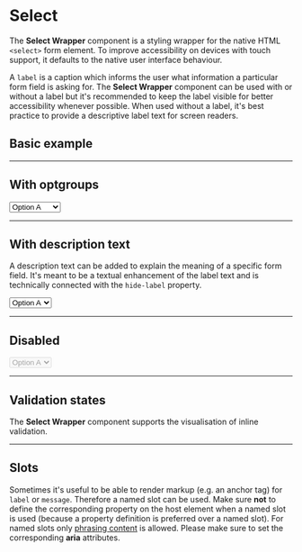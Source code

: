 # Select

The **Select Wrapper** component is a styling wrapper for the native HTML `<select>` form element.
To improve accessibility on devices with touch support, it defaults to the native user interface behaviour.

A `label` is a caption which informs the user what information a particular form field is asking for. The **Select Wrapper** component can be used with or without a label but it's recommended to keep the label visible for better accessibility whenever possible. When used without a label, it's best practice to provide a descriptive label text for screen readers.  

## Basic example

<Playground>
  <template #configurator>
    <select v-model="label">
      <option disabled>Select a label mode</option>
      <option selected value="show">With label</option>
      <option value="hide">Without label</option>
      <option value="responsive">Responsive</option>
    </select>
  </template>
  <template>
    <p-select-wrapper label="Some label" :hide-label="label === 'hide' ? 'true' : label === 'responsive' ? '{ base: true, l: false }' : 'false'">
      <select name="some-name">
        <option value="">Select a country</option>
        <option value="AF">Afghanistan</option>
        <option value="AX">Åland Islands</option>
        <option value="AL">Albania</option>
        <option value="DZ">Algeria</option>
        <option value="AS">American Samoa</option>
        <option value="AD">Andorra</option>
        <option value="AO">Angola</option>
        <option value="AI">Anguilla</option>
        <option value="AQ">Antarctica</option>
        <option value="AG">Antigua and Barbuda</option>
        <option value="AR">Argentina</option>
        <option value="AM">Armenia</option>
        <option value="AW">Aruba</option>
        <option value="AU">Australia</option>
        <option value="AT">Austria</option>
        <option value="AZ">Azerbaijan</option>
        <option value="BS">Bahamas</option>
        <option value="BH">Bahrain</option>
        <option value="BD">Bangladesh</option>
        <option value="BB">Barbados</option>
        <option value="BY">Belarus</option>
        <option value="BE">Belgium</option>
        <option value="BZ">Belize</option>
        <option value="BJ">Benin</option>
        <option value="BM">Bermuda</option>
        <option value="BT">Bhutan</option>
        <option value="BO">Bolivia, Plurinational State of</option>
        <option value="BQ">Bonaire, Sint Eustatius and Saba</option>
        <option value="BA">Bosnia and Herzegovina</option>
        <option value="BW">Botswana</option>
        <option value="BV">Bouvet Island</option>
        <option value="BR">Brazil</option>
        <option value="IO">British Indian Ocean Territory</option>
        <option value="BN">Brunei Darussalam</option>
        <option value="BG">Bulgaria</option>
        <option value="BF">Burkina Faso</option>
        <option value="BI">Burundi</option>
        <option value="KH">Cambodia</option>
        <option value="CM">Cameroon</option>
        <option value="CA">Canada</option>
        <option value="CV">Cape Verde</option>
        <option value="KY">Cayman Islands</option>
        <option value="CF">Central African Republic</option>
        <option value="TD">Chad</option>
        <option value="CL">Chile</option>
        <option value="CN">China</option>
        <option value="CX">Christmas Island</option>
        <option value="CC">Cocos (Keeling) Islands</option>
        <option value="CO">Colombia</option>
        <option value="KM">Comoros</option>
        <option value="CG">Congo</option>
        <option value="CD">Congo, the Democratic Republic of the</option>
        <option value="CK">Cook Islands</option>
        <option value="CR">Costa Rica</option>
        <option value="CI">Côte d'Ivoire</option>
        <option value="HR">Croatia</option>
        <option value="CU">Cuba</option>
        <option value="CW">Curaçao</option>
        <option value="CY">Cyprus</option>
        <option value="CZ">Czech Republic</option>
        <option value="DK">Denmark</option>
        <option value="DJ">Djibouti</option>
        <option value="DM">Dominica</option>
        <option value="DO">Dominican Republic</option>
        <option value="EC">Ecuador</option>
        <option value="EG">Egypt</option>
        <option value="SV">El Salvador</option>
        <option value="GQ">Equatorial Guinea</option>
        <option value="ER">Eritrea</option>
        <option value="EE">Estonia</option>
        <option value="ET">Ethiopia</option>
        <option value="FK">Falkland Islands (Malvinas)</option>
        <option value="FO">Faroe Islands</option>
        <option value="FJ">Fiji</option>
        <option value="FI">Finland</option>
        <option value="FR">France</option>
        <option value="GF">French Guiana</option>
        <option value="PF">French Polynesia</option>
        <option value="TF">French Southern Territories</option>
        <option value="GA">Gabon</option>
        <option value="GM">Gambia</option>
        <option value="GE">Georgia</option>
        <option value="DE">Germany</option>
        <option value="GH">Ghana</option>
        <option value="GI">Gibraltar</option>
        <option value="GR">Greece</option>
        <option value="GL">Greenland</option>
        <option value="GD">Grenada</option>
        <option value="GP">Guadeloupe</option>
        <option value="GU">Guam</option>
        <option value="GT">Guatemala</option>
        <option value="GG">Guernsey</option>
        <option value="GN">Guinea</option>
        <option value="GW">Guinea-Bissau</option>
        <option value="GY">Guyana</option>
        <option value="HT">Haiti</option>
        <option value="HM">Heard Island and McDonald Islands</option>
        <option value="VA">Holy See (Vatican City State)</option>
        <option value="HN">Honduras</option>
        <option value="HK">Hong Kong</option>
        <option value="HU">Hungary</option>
        <option value="IS">Iceland</option>
        <option value="IN">India</option>
        <option value="ID">Indonesia</option>
        <option value="IR">Iran, Islamic Republic of</option>
        <option value="IQ">Iraq</option>
        <option value="IE">Ireland</option>
        <option value="IM">Isle of Man</option>
        <option value="IL">Israel</option>
        <option value="IT">Italy</option>
        <option value="JM">Jamaica</option>
        <option value="JP">Japan</option>
        <option value="JE">Jersey</option>
        <option value="JO">Jordan</option>
        <option value="KZ">Kazakhstan</option>
        <option value="KE">Kenya</option>
        <option value="KI">Kiribati</option>
        <option value="KP">Korea, Democratic People's Republic of</option>
        <option value="KR">Korea, Republic of</option>
        <option value="KW">Kuwait</option>
        <option value="KG">Kyrgyzstan</option>
        <option value="LA">Lao People's Democratic Republic</option>
        <option value="LV">Latvia</option>
        <option value="LB">Lebanon</option>
        <option value="LS">Lesotho</option>
        <option value="LR">Liberia</option>
        <option value="LY">Libya</option>
        <option value="LI">Liechtenstein</option>
        <option value="LT">Lithuania</option>
        <option value="LU">Luxembourg</option>
        <option value="MO">Macao</option>
        <option value="MK">Macedonia, the former Yugoslav Republic of</option>
        <option value="MG">Madagascar</option>
        <option value="MW">Malawi</option>
        <option value="MY">Malaysia</option>
        <option value="MV">Maldives</option>
        <option value="ML">Mali</option>
        <option value="MT">Malta</option>
        <option value="MH">Marshall Islands</option>
        <option value="MQ">Martinique</option>
        <option value="MR">Mauritania</option>
        <option value="MU">Mauritius</option>
        <option value="YT">Mayotte</option>
        <option value="MX">Mexico</option>
        <option value="FM">Micronesia, Federated States of</option>
        <option value="MD">Moldova, Republic of</option>
        <option value="MC">Monaco</option>
        <option value="MN">Mongolia</option>
        <option value="ME">Montenegro</option>
        <option value="MS">Montserrat</option>
        <option value="MA">Morocco</option>
        <option value="MZ">Mozambique</option>
        <option value="MM">Myanmar</option>
        <option value="NA">Namibia</option>
        <option value="NR">Nauru</option>
        <option value="NP">Nepal</option>
        <option value="NL">Netherlands</option>
        <option value="NC">New Caledonia</option>
        <option value="NZ">New Zealand</option>
        <option value="NI">Nicaragua</option>
        <option value="NE">Niger</option>
        <option value="NG">Nigeria</option>
        <option value="NU">Niue</option>
        <option value="NF">Norfolk Island</option>
        <option value="MP">Northern Mariana Islands</option>
        <option value="NO">Norway</option>
        <option value="OM">Oman</option>
        <option value="PK">Pakistan</option>
        <option value="PW">Palau</option>
        <option value="PS">Palestinian Territory, Occupied</option>
        <option value="PA">Panama</option>
        <option value="PG">Papua New Guinea</option>
        <option value="PY">Paraguay</option>
        <option value="PE">Peru</option>
        <option value="PH">Philippines</option>
        <option value="PN">Pitcairn</option>
        <option value="PL">Poland</option>
        <option value="PT">Portugal</option>
        <option value="PR">Puerto Rico</option>
        <option value="QA">Qatar</option>
        <option value="RE">Réunion</option>
        <option value="RO">Romania</option>
        <option value="RU">Russian Federation</option>
        <option value="RW">Rwanda</option>
        <option value="BL">Saint Barthélemy</option>
        <option value="SH">Saint Helena, Ascension and Tristan da Cunha</option>
        <option value="KN">Saint Kitts and Nevis</option>
        <option value="LC">Saint Lucia</option>
        <option value="MF">Saint Martin (French part)</option>
        <option value="PM">Saint Pierre and Miquelon</option>
        <option value="VC">Saint Vincent and the Grenadines</option>
        <option value="WS">Samoa</option>
        <option value="SM">San Marino</option>
        <option value="ST">Sao Tome and Principe</option>
        <option value="SA">Saudi Arabia</option>
        <option value="SN">Senegal</option>
        <option value="RS">Serbia</option>
        <option value="SC">Seychelles</option>
        <option value="SL">Sierra Leone</option>
        <option value="SG">Singapore</option>
        <option value="SX">Sint Maarten (Dutch part)</option>
        <option value="SK">Slovakia</option>
        <option value="SI">Slovenia</option>
        <option value="SB">Solomon Islands</option>
        <option value="SO">Somalia</option>
        <option value="ZA">South Africa</option>
        <option value="GS">South Georgia and the South Sandwich Islands</option>
        <option value="SS">South Sudan</option>
        <option value="ES">Spain</option>
        <option value="LK">Sri Lanka</option>
        <option value="SD">Sudan</option>
        <option value="SR">Suriname</option>
        <option value="SJ">Svalbard and Jan Mayen</option>
        <option value="SZ">Swaziland</option>
        <option value="SE">Sweden</option>
        <option value="CH">Switzerland</option>
        <option value="SY">Syrian Arab Republic</option>
        <option value="TW">Taiwan, Province of China</option>
        <option value="TJ">Tajikistan</option>
        <option value="TZ">Tanzania, United Republic of</option>
        <option value="TH">Thailand</option>
        <option value="TL">Timor-Leste</option>
        <option value="TG">Togo</option>
        <option value="TK">Tokelau</option>
        <option value="TO">Tonga</option>
        <option value="TT">Trinidad and Tobago</option>
        <option value="TN">Tunisia</option>
        <option value="TR">Turkey</option>
        <option value="TM">Turkmenistan</option>
        <option value="TC">Turks and Caicos Islands</option>
        <option value="TV">Tuvalu</option>
        <option value="UG">Uganda</option>
        <option value="UA">Ukraine</option>
        <option value="AE">United Arab Emirates</option>
        <option value="GB">United Kingdom</option>
        <option value="US">United States</option>
        <option value="UM">United States Minor Outlying Islands</option>
        <option value="UY">Uruguay</option>
        <option value="UZ">Uzbekistan</option>
        <option value="VU">Vanuatu</option>
        <option value="VE">Venezuela, Bolivarian Republic of</option>
        <option value="VN">Viet Nam</option>
        <option value="VG">Virgin Islands, British</option>
        <option value="VI">Virgin Islands, U.S.</option>
        <option value="WF">Wallis and Futuna</option>
        <option value="EH">Western Sahara</option>
        <option value="YE">Yemen</option>
        <option value="ZM">Zambia</option>
        <option value="ZW">Zimbabwe</option>
      </select>
    </p-select-wrapper>
  </template>
</Playground>

---

## With optgroups

<Playground>
  <p-select-wrapper label="Some label">
    <select name="some-name">
      <optgroup label="Some optgroup label 1">
        <option value="a">Option A</option>
        <option value="b">Option B</option>
        <option value="c">Option C</option>
        <option value="d">Option D</option>
        <option value="e">Option E</option>
        <option value="f">Option F</option>
      </optgroup>
      <optgroup label="Some optgroup label 2">
        <option value="g">Option G</option>
        <option value="h">Option H</option>
        <option value="i">Option I</option>
      </optgroup>
    </select>
  </p-select-wrapper>
</Playground>

---

## With description text

A description text can be added to explain the meaning of a specific form field. It's meant to be a textual enhancement of the label text and is technically connected with the `hide-label` property.

<Playground>
  <p-select-wrapper label="Some label" description="Some description">
    <select name="some-name">
      <option value="a">Option A</option>
      <option value="b">Option B</option>
      <option value="c">Option C</option>
    </select>
  </p-select-wrapper>
</Playground>

---

## Disabled

<Playground>
  <p-select-wrapper label="Some label">
    <select name="some-name" disabled="disabled">
      <option value="a">Option A</option>
      <option value="b">Option B</option>
      <option value="c">Option C</option>
    </select>
  </p-select-wrapper>
</Playground>

---

## Validation states

The **Select Wrapper** component supports the visualisation of inline validation.

<Playground>
  <template #configurator>
    <select v-model="state">
      <option disabled>Select a validation state</option>
      <option value="error">Error</option>
      <option value="success">Success</option>
      <option value="none">None</option>
    </select>
  </template>
  <template>
    <p-select-wrapper label="Some label" :state="state" :message="state !== 'none' ? `Some ${state} validation message.` : ''">
      <select name="some-name" :aria-invalid="state === 'error'">
        <option value="a">Option A</option>
        <option value="b">Option B</option>
        <option value="c">Option C</option>
      </select>
    </p-select-wrapper>
  </template>
</Playground>

---

## Slots

Sometimes it's useful to be able to render markup (e.g. an anchor tag) for `label` or `message`. Therefore a named slot can be used. Make sure **not** to define the corresponding property on the host element when a named slot is used (because a property definition is preferred over a named slot).
For named slots only [phrasing content](https://developer.mozilla.org/en-US/docs/Web/Guide/HTML/Content_categories#Phrasing_content) is allowed.
Please make sure to set the corresponding **aria** attributes.

<Playground>
  <template>
    <p-select-wrapper state="error">
      <span slot="label" id="some-label-id">Some label with a <a href="https://designsystem.porsche.com">link</a>.</span>
      <span slot="description">Some description with a <a href="https://designsystem.porsche.com">link</a>.</span>
      <select name="some-name" aria-labelledby="some-label-id" aria-describedby="some-message-id">
        <option value="a">Option A</option>
        <option value="b">Option B</option>
        <option value="c">Option C</option>
      </select>
      <span slot="message" id="some-message-id">Some error message with a <a href="https://designsystem.porsche.com">link</a>.</span>
    </p-select-wrapper>
  </template>
</Playground>

<script lang="ts">
  import { Component, Vue } from 'vue-property-decorator';
  
  @Component
  export default class PlaygroundSelectWrapper extends Vue {
    public label: string = 'show';
    public state: string = 'error';
  }
</script>
